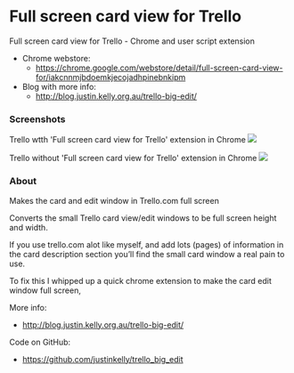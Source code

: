 Full screen card view for Trello
===============

Full screen card view for Trello - Chrome and user script extension

* Chrome webstore:
  *  https://chrome.google.com/webstore/detail/full-screen-card-view-for/iakcnnmjbdoemkjecojadhpinebnkipm
* Blog with more info:
  *  http://blog.justin.kelly.org.au/trello-big-edit/

### Screenshots

Trello wtth 'Full screen card view for Trello' extension in Chrome
![](https://googledrive.com/host/0B3qPjbk9su5uMWhkak9QdjJFOTg/Trello-with.png)

Trello without 'Full screen card view for Trello' extension in Chrome
![](https://googledrive.com/host/0B3qPjbk9su5uMWhkak9QdjJFOTg/Trello-without.png)

### About

Makes the card and edit window in Trello.com full screen

Converts the small Trello card view/edit windows to be full screen height and width.

If you use trello.com alot like myself, and add lots (pages) of information in the card description section you’ll find the small card window a real pain to use.

To fix this I whipped up a quick chrome extension to make the card edit window full screen, 

More info:
* http://blog.justin.kelly.org.au/trello-big-edit/

Code on GitHub:
* https://github.com/justinkelly/trello_big_edit
